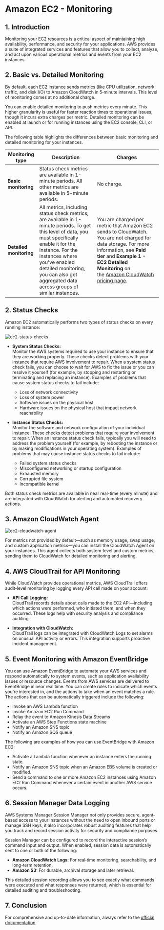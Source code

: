 # Amazon EC2 - Monitoring

## 1. Introduction

Monitoring your EC2 resources is a critical aspect of maintaining high availability, performance, and security for your applications. AWS provides a suite of integrated services and features that allow you to collect, analyze, and act upon various operational metrics and events from your EC2 instances.

## 2. Basic vs. Detailed Monitoring

By default, each EC2 instance sends metrics (like CPU utilization, network traffic, and disk I/O) to Amazon CloudWatch in 5‑minute intervals. This level of monitoring comes at no additional charge. 

 You can enable detailed monitoring to push metrics every minute. This higher granularity is useful for faster reaction times to operational issues, though it incurs extra charges per metric. Detailed monitoring can be enabled at launch or for running instances using the EC2 console, CLI, or API.

The following table highlights the differences between basic monitoring and detailed monitoring for your instances.

| Monitoring type         | Description                                                                                                                                                                                                                                                                                   | Charges                                                                                                                                                                                                                                                                        |
| ----------------------- | --------------------------------------------------------------------------------------------------------------------------------------------------------------------------------------------------------------------------------------------------------------------------------------------- | ------------------------------------------------------------------------------------------------------------------------------------------------------------------------------------------------------------------------------------------------------------------------------ |
| **Basic monitoring**    | Status check metrics are available in 1-minute periods. All other metrics are available in 5-minute periods.                                                                                                                                                                                  | No charge.                                                                                                                                                                                                                                                                     |
| **Detailed monitoring** | All metrics, including status check metrics, are available in 1-minute periods. To get this level of data, you must specifically enable it for the instance. For the instances where you've enabled detailed monitoring, you can also get aggregated data across groups of similar instances. | You are charged per metric that Amazon EC2 sends to CloudWatch. You are not charged for data storage. For more information, see **Paid tier** and **Example 1 - EC2 Detailed Monitoring** on the [Amazon CloudWatch pricing page](https://aws.amazon.com/cloudwatch/pricing/). |

## 2. Status Checks

Amazon EC2 automatically performs two types of status checks on every running instance:

![ec2-status-checks](../_assets/ec2-status-checks.png)

- **System Status Checks:**  
    Monitor the AWS systems required to use your instance to ensure that they are working properly. These checks detect problems with your instance that require AWS involvement to repair. When a system status check fails, you can choose to wait for AWS to fix the issue or you can resolve it yourself (for example, by stopping and restarting or terminating and replacing an instance). Examples of problems that cause system status checks to fail include:
	- Loss of network connectivity
	- Loss of system power
	- Software issues on the physical host
	- Hardware issues on the physical host that impact network reachability

- **Instance Status Checks:**  
    Monitor the software and network configuration of your individual instance. These checks detect problems that require your involvement to repair. When an instance status check fails, typically you will need to address the problem yourself (for example, by rebooting the instance or by making modifications in your operating system). Examples of problems that may cause instance status checks to fail include:
	- Failed system status checks
	- Misconfigured networking or startup configuration
	- Exhausted memory
	- Corrupted file system
	- Incompatible kernel

Both status check metrics are available in near real-time (every minute) and are integrated with CloudWatch for alerting and automated recovery actions.

## 3. Amazon CloudWatch Agent

![ec2-cloudwatch-agent](../_assets/ec2-cloudwatch-agent.png)

For metrics not provided by default—such as memory usage, swap usage, and custom application metrics—you can install the CloudWatch Agent on your instances. This agent collects both system-level and custom metrics, sending them to CloudWatch for detailed monitoring and alerting.

## 4. AWS CloudTrail for API Monitoring

While CloudWatch provides operational metrics, AWS CloudTrail offers audit-level monitoring by logging every API call made on your account:

- **API Call Logging:**  
    CloudTrail records details about calls made to the EC2 API—including which actions were performed, who initiated them, and when they occurred. These logs help with security analysis and compliance auditing.  

- **Integration with CloudWatch:**  
    CloudTrail logs can be integrated with CloudWatch Logs to set alarms on unusual API activity or errors. This integration supports proactive incident management.
## 5. Event Monitoring with Amazon EventBridge

You can use Amazon EventBridge to automate your AWS services and respond automatically to system events, such as application availability issues or resource changes. Events from AWS services are delivered to EventBridge in near real time. You can create rules to indicate which events you're interested in, and the actions to take when an event matches a rule. The actions that can be automatically triggered include the following:

- Invoke an AWS Lambda function
- Invoke Amazon EC2 Run Command
- Relay the event to Amazon Kinesis Data Streams
- Activate an AWS Step Functions state machine
- Notify an Amazon SNS topic
- Notify an Amazon SQS queue

The following are examples of how you can use EventBridge with Amazon EC2:

- Activate a Lambda function whenever an instance enters the running state.
- Notify an Amazon SNS topic when an Amazon EBS volume is created or modified.
- Send a command to one or more Amazon EC2 instances using Amazon EC2 Run Command whenever a certain event in another AWS service occurs.

## 6. Session Manager Data Logging

AWS Systems Manager Session Manager not only provides secure, agent‐based access to your instances without the need to open inbound ports or manage SSH keys, it also incorporates robust auditing features that help you track and record session activity for security and compliance purposes.

Session Manager can be configured to record the interactive session’s command input and output. When enabled, session data is automatically sent to one or both of the following:

- **Amazon CloudWatch Logs:** For real‑time monitoring, searchability, and long-term retention.
- **Amazon S3:** For durable, archival storage and later retrieval.

This detailed session recording allows you to see exactly what commands were executed and what responses were returned, which is essential for detailed auditing and troubleshooting.

## 7. Conclusion

For comprehensive and up-to-date information, always refer to the [official documentation](https://docs.aws.amazon.com/AWSEC2/latest/UserGuide/monitoring_ec2.html).

